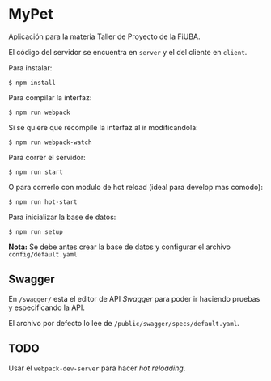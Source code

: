 # MyPet

Aplicación para la materia Taller de Proyecto de la FiUBA.

El código del servidor se encuentra en `server` y el del cliente en `client`.

Para instalar:

```
$ npm install
```

Para compilar la interfaz:

```
$ npm run webpack
```

Si se quiere que recompile la interfaz al ir modificandola:

```
$ npm run webpack-watch
```

Para correr el servidor:

```
$ npm run start
```

O para correrlo con modulo de hot reload (ideal para develop mas comodo):

```
$ npm run hot-start
```

Para inicializar la base de datos:

```
$ npm run setup
```

**Nota:** Se debe antes crear la base de datos y configurar el archivo `config/default.yaml`

## Swagger

En `/swagger/` esta el editor de API *Swagger* para poder ir haciendo pruebas y especificando la API.

El archivo por defecto lo lee de `/public/swagger/specs/default.yaml`.

## TODO

Usar el `webpack-dev-server` para hacer *hot reloading*.

